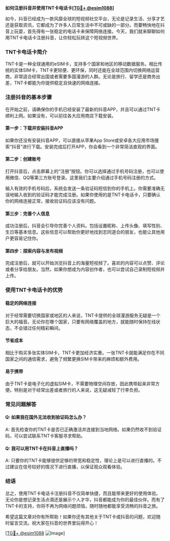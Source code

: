 **如何注册抖音并使用TNT卡电话卡[[TG💪+ @esim1088](https://t.me/s/esim1088)]**

如今，抖音已经成为一款风靡全球的短视频社交平台，无论是记录生活、分享才艺还是获取资讯，它都成为了许多人日常生活中不可或缺的一部分。而要畅快地在抖音上玩耍，首先得有一张稳定的电话卡来保障网络连接。今天，我们就来聊聊如何用TNT卡电话卡注册抖音，让你轻松玩转这个短视频世界。

### TNT卡电话卡简介

TNT卡是一种全球通用的eSIM卡，支持多个国家和地区的移动数据服务。相比传统的实体SIM卡，TNT卡更轻便、更环保，同时还能在全球范围内切换网络运营商，非常适合经常出国或者需要多国漫游的人群。无论是旅行、留学还是商务出差，TNT卡都能为你提供稳定且快速的网络连接。

### 注册抖音的基本步骤

在开始之前，请确保你的手机已经安装了最新的抖音APP，并且可以通过TNT卡顺利上网。如果没有，可以前往各大应用商店下载安装。

#### 第一步：下载并安装抖音APP

如果你还没有安装抖音APP，可以直接从苹果App Store或安卓各大应用市场搜索“抖音”进行下载。安装完成后打开APP，你会看到一个非常简洁直观的界面。

#### 第二步：创建账号

打开抖音后，点击屏幕上的“注册”按钮。你可以选择通过手机号码注册，也可以使用微信、QQ等第三方账号登录。这里我们主要介绍通过手机号码注册的方式。

输入有效的手机号码后，系统会发送一条验证码短信到你的手机上。你需要准确无误地输入收到的验证码才能完成注册。如果你使用的是TNT卡电话卡，只要确认你的网络连接正常，接收验证码应该没有问题。

#### 第三步：完善个人信息

成功注册后，抖音会引导你完善个人资料。包括设置昵称、上传头像、填写性别、生日等基本信息。这些信息可以帮助你更好地找到志同道合的朋友，也能让其他用户更容易记住你。

#### 第四步：探索内容与发布视频

完成注册后，就可以开始浏览抖音上的海量短视频了。喜欢的内容可以点赞、评论或者分享给朋友。当然，如果你想成为内容创作者，也可以尝试自己录制短视频并上传。

### 使用TNT卡电话卡的优势

#### 稳定的网络连接

对于经常需要切换国家或地区的人来说，TNT卡提供的全球漫游服务无疑是一个巨大的福音。无论你在哪个国家，只要有网络覆盖的地方，就能随时保持在线状态，不会错过任何精彩瞬间。

#### 节省成本

相比于购买多张实体SIM卡，TNT卡更加经济实惠。一张TNT卡就能满足你在不同国家之间的通信需求，避免了频繁更换SIM卡带来的麻烦和额外费用。

#### 易于携带

由于TNT卡是电子化的虚拟SIM卡，不需要物理空间存放，因此携带起来非常方便。特别是对于经常出差或者旅行的人来说，这无疑减轻了行李负担。

### 常见问题解答

#### Q: 如果我在国外无法收到验证码怎么办？
A: 首先检查你的TNT卡是否已正确激活并连接到当地网络。如果仍然收不到验证码，可以尝试联系TNT卡客服寻求帮助。

#### Q: 我可以用TNT卡在抖音上直播吗？
A: 只要你的TNT卡能够提供足够的带宽和稳定性，理论上是可以进行直播的。不过建议在信号较好的情况下进行直播，以保证观众观看体验。

### 结语

总之，使用TNT卡电话卡注册抖音不仅简单快捷，而且能带来更好的使用体验。无论你是想记录生活点滴还是展示个人才华，抖音都能成为你的最佳伙伴。而有了TNT卡的支持，你将不再为网络问题烦恼，随时随地都能享受流畅的抖音之旅。

希望这篇文章对你有所帮助！如果你还有其他关于TNT卡或抖音的问题，欢迎随时留言交流。祝大家在抖音的世界里玩得开心！

[[TG💪+ @esim1088](https://t.me/s/esim1088) ![Image](https://i.postimg.cc/4NQfJmqS/Snipaste-2025-05-13-00-14-12.png)]